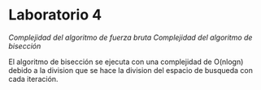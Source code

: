 # Laboratorio 4

*Complejidad del algoritmo de fuerza bruta*
*Complejidad del algoritmo de bisección*


El algoritmo de bisección se ejecuta con una complejidad de O(nlogn) debido a la division que se hace la division del espacio de busqueda con cada iteración.
